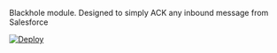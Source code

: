 Blackhole module.  Designed to simply ACK any inbound message from Salesforce

[![Deploy](https://www.herokucdn.com/deploy/button.png)](https://heroku.com/deploy?template=https://github.com/pcon/salesforce-blackhole)